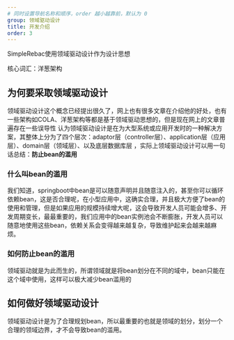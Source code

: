 ```yaml
---
# 同时设置导航名称和顺序，order 越小越靠前，默认为 0
group: 领域驱动设计
title: 开发介绍
order: 3
---
```


SimpleRebac使用领域驱动设计作为设计思想

核心词汇：洋葱架构

## 为何要采取领域驱动设计

领域驱动设计这个概念已经提出很久了，网上也有很多文章在介绍他的好处，也有一些架构如COLA、洋葱架构等都是基于领域驱动思想的，但是现在网上的文章普遍存在一些误导性
认为领域驱动设计是在为大型系统或应用开发时的一种解决方案，其整体上分为了四个层次：adaptor层（controller层）、application层（应用层）、domain层（领域层）、以及底层数据库层
，实际上领域驱动设计可以用一句话总结：**防止bean的滥用**

### 什么叫bean的滥用

我们知道，springboot中bean是可以随意声明并且随意注入的，甚至你可以循环依赖bean，这是否合理呢，在小型应用中，这确实合理，并且极大方便了bean的使用和管理，但是如果应用的规模持续增大呢，这会导致开发人员可能会增多、开发周期变长，最最重要的，我们应用中的bean实例池会不断膨胀，开发人员可以随意地使用这些bean，依赖关系会变得越来越复杂，导致维护起来会越来越麻烦。

### 如何防止bean的滥用

领域驱动就是为此而生的，所谓领域就是将bean划分在不同的域中，bean只能在这个域中使用，这样可以极大减少bean滥用的



## 如何做好领域驱动设计

领域驱动设计是为了合理规划bean，所以最重要的也就是领域的划分，划分一个合理的领域边界，才不会导致bean的滥用。
